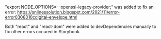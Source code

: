 "export NODE_OPTIONS=--openssl-legacy-provider;" was added to fix an error:
https://onlinessolution.blogspot.com/2021/11/error-error0308010cdigital-envelope.html

Both "react" and "react-dom" were added to devDependencies manually to fix other errors occured in Storybook.
